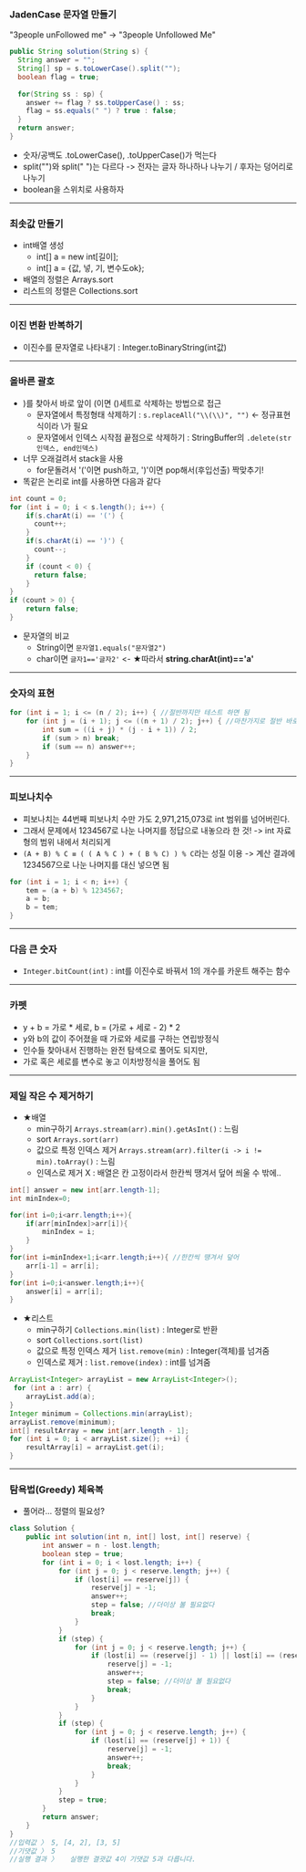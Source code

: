 ### JadenCase 문자열 만들기
"3people unFollowed me" -> "3people Unfollowed Me"
```java 
public String solution(String s) {
  String answer = "";
  String[] sp = s.toLowerCase().split("");
  boolean flag = true;
  
  for(String ss : sp) {
    answer += flag ? ss.toUpperCase() : ss;
    flag = ss.equals(" ") ? true : false;
  }
  return answer;
}
```
- 숫자/공백도 .toLowerCase(), .toUpperCase()가 먹는다
- split("")와 split(" ")는 다르다 -> 전자는 글자 하나하나 나누기 / 후자는 덩어리로 나누기
- boolean을 스위치로 사용하자
---- 
### 최솟값 만들기
- int배열 생성 
  - int[] a = new int[길이];
  - int[] a = {값, 넣, 기, 변수도ok};
- 배열의 정렬은 Arrays.sort
- 리스트의 정렬은 Collections.sort
----
### 이진 변환 반복하기
- 이진수를 문자열로 나타내기 : Integer.toBinaryString(int값)
----
### 올바른 괄호
- )를 찾아서 바로 앞이 (이면 ()세트로 삭제하는 방법으로 접근
  - 문자열에서 특정형태 삭제하기 : `s.replaceAll("\\(\\)", "")` <- 정규표현식이라 \\가 필요
  - 문자열에서 인덱스 시작점 끝점으로 삭제하기 : StringBuffer의 `.delete(str인덱스, end인덱스)`
- 너무 오래걸려서 stack을 사용
  - for문돌려서 '('이면 push하고, ')'이면 pop해서(후입선출) 짝맞추기!
- 똑같은 논리로 int를 사용하면 다음과 같다
```java
int count = 0;
for (int i = 0; i < s.length(); i++) {
    if(s.charAt(i) == '(') {
      count++;
    }
    if(s.charAt(i) == ')') {
      count--;
    }
    if (count < 0) {
      return false;
    }
}
if (count > 0) {
    return false;
}   
```  
- 문자열의 비교
  - String이면 `문자열1.equals("문자열2")`
  - char이면 `글자1=='글자2'` <- ★따라서 **string.charAt(int)=='a'**
----
### 숫자의 표현
```java
for (int i = 1; i <= (n / 2); i++) { //절반까지만 테스트 하면 됨 
    for (int j = (i + 1); j <= ((n + 1) / 2); j++) { //마찬가지로 절반 바로 다음까지만 
        int sum = ((i + j) * (j - i + 1)) / 2; 
        if (sum > n) break;
        if (sum == n) answer++;
    }
}
```
----
### 피보나치수
- 피보나치는 44번째 피보나치 수만 가도 2,971,215,073로 int 범위를 넘어버린다.
- 그래서 문제에서 1234567로 나눈 나머지를 정답으로 내놓으라 한 것! -> int 자료형의 범위 내에서 처리되게
- `(A + B) % C ≡ ( ( A % C ) + ( B % C) ) % C`라는 성질 이용 -> 계산 결과에 1234567으로 나눈 나머지를 대신 넣으면 됨
```java
for (int i = 1; i < n; i++) {
    tem = (a + b) % 1234567;
    a = b;
    b = tem;
}
```
----
### 다음 큰 숫자
- `Integer.bitCount(int)` : int를 이진수로 바꿔서 1의 개수를 카운트 해주는 함수
---- 
### 카펫
- y + b = 가로 * 세로, b = (가로 + 세로 - 2) * 2
- y와 b의 값이 주어졌을 때 가로와 세로를 구하는 연립방정식
- 인수들 찾아내서 진행하는 완전 탐색으로 풀어도 되지만,
- 가로 혹은 세로를 변수로 놓고 이차방정식을 풀어도 됨
----
### 제일 작은 수 제거하기
- ★배열
  - min구하기 `Arrays.stream(arr).min().getAsInt()` : 느림
  - sort `Arrays.sort(arr)`
  - 값으로 특정 인덱스 제거 `Arrays.stream(arr).filter(i -> i != min).toArray()` : 느림
  - 인덱스로 제거 X : 배열은 칸 고정이라서 한칸씩 땡겨서 덮어 씌울 수 밖에..
```java
int[] answer = new int[arr.length-1];
int minIndex=0;

for(int i=0;i<arr.length;i++){
    if(arr[minIndex]>arr[i]){
        minIndex = i;
    }
}
for(int i=minIndex+1;i<arr.length;i++){ //한칸씩 땡겨서 덮어 
    arr[i-1] = arr[i];
}
for(int i=0;i<answer.length;i++){
    answer[i] = arr[i];
}
```
- ★리스트
  - min구하기 `Collections.min(list)` : Integer로 반환
  - sort `Collections.sort(list)`
  - 값으로 특정 인덱스 제거 `list.remove(min)` : Integer(객체)를 넘겨줌
  - 인덱스로 제거 : `list.remove(index)` : int를 넘겨줌
```java
ArrayList<Integer> arrayList = new ArrayList<Integer>();
 for (int a : arr) {
    arrayList.add(a);
}
Integer minimum = Collections.min(arrayList);
arrayList.remove(minimum);
int[] resultArray = new int[arr.length - 1];
for (int i = 0; i < arrayList.size(); ++i) {
    resultArray[i] = arrayList.get(i);
}
````
----
### 탐욕법(Greedy) 체육복
- 풀어라... 정렬의 필요성?
``` JAVA
class Solution {
    public int solution(int n, int[] lost, int[] reserve) {
		int answer = n - lost.length;
		boolean step = true;
		for (int i = 0; i < lost.length; i++) {
			for (int j = 0; j < reserve.length; j++) {
				if (lost[i] == reserve[j]) {
					reserve[j] = -1;
					answer++;
					step = false; //더이상 볼 필요없다
					break;
				}
			}
			if (step) {
				for (int j = 0; j < reserve.length; j++) {
					if (lost[i] == (reserve[j] - 1) || lost[i] == (reserve[j] + 1)) {
						reserve[j] = -1;
						answer++;
						step = false; //더이상 볼 필요없다
						break;
					}
				}
			}
			if (step) {
				for (int j = 0; j < reserve.length; j++) {
					if (lost[i] == (reserve[j] + 1)) {
						reserve[j] = -1;
						answer++;
						break;
					}
				}
			}
			step = true;
		}
        return answer;
    }
}
//입력값 〉	5, [4, 2], [3, 5]
//기댓값 〉	5
//실행 결과 〉	실행한 결괏값 4이 기댓값 5과 다릅니다.
``` 
